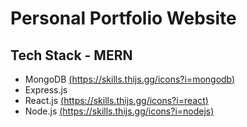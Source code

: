 # Personal Portfolio Website
## Tech Stack - MERN
- MongoDB [(https://skills.thijs.gg/icons?i=mongodb)](https://skills.thijs.gg)
- Express.js
- React.js [(https://skills.thijs.gg/icons?i=react)](https://skills.thijs.gg)
- Node.js [(https://skills.thijs.gg/icons?i=nodejs)](https://skills.thijs.gg)
